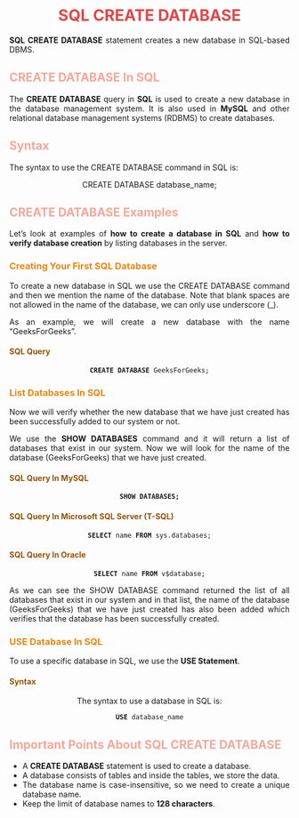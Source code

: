 # <span style='display: flex; justify-content: center; color: #E54646'><b>SQL CREATE DATABASE</b></span>

<div align='justify'>
    <p><b>SQL CREATE DATABASE</b> statement creates a new database in SQL-based DBMS.</p>
</div>

## <span style='color: #F5A89A'><b>CREATE DATABASE In SQL</b></span>

<div align='justify'>
    <p>The <b>CREATE DATABASE</b> query in <b>SQL</b> is used to create a new database in the database management system. It is also used in <b>MySQL</b> and other relational database management systems (RDBMS) to create databases.</p>
</div>

## <span style='color: #F5A89A'><b>Syntax</b></span>

<div align='justify'>
    <p>The syntax to use the CREATE DATABASE command in SQL is:</p>
    <p style='display: flex; justify-content: center'>CREATE DATABASE database_name;</p>
<div>

## <span style='color: #F5A89A'><b>CREATE DATABASE Examples</b></span>

<div align='justify'>
    <p>Let’s look at examples of <b>how to create a database in SQL</b> and <b>how to verify database creation</b> by listing databases in the server.</p>
</div>

### <span style='color: #EC870E'><b>Creating Your First SQL Database</b></span>

<div align='justify'>
    <p>To create a new database in SQL we use the CREATE DATABASE command and then we mention the name of the database. Note that blank spaces are not allowed in the name of the database, we can only use underscore (_).</p>
    <p>As an example, we will create a new database with the name “GeeksForGeeks”.</p>
</div>

#### <span style='color: #945305'><b>SQL Query</b></span>

<div align='center'>
    <pre><code><b><strong>CREATE DATABASE</strong></b> GeeksForGeeks;<br/></code></pre>
</div>

### <span style='color: #EC870E'><b>List Databases In SQL</b></span>

<div align='justify'>
    <p>Now we will verify whether the new database that we have just created has been successfully added to our system or not.</p>
    <p>We use the <b>SHOW DATABASES</b> command and it will return a list of databases that exist in our system. Now we will look for the name of the database (GeeksForGeeks) that we have just created.</p>
</div>

#### <span style='color: #945305'><b>SQL Query In MySQL</b></span>

<div align='center'>
    <pre><code><b><strong>SHOW DATABASES;</strong></b><br/></code></pre>
</div>

#### <span style='color: #945305'><b>SQL Query In Microsoft SQL Server (T-SQL)</b></span>

<div align='center'>
    <pre><code><b><strong>SELECT</strong></b> name <b><strong>FROM</strong></b> sys.databases;<br/></code></pre>
</div>

#### <span style='color: #945305'><b>SQL Query In Oracle</b></span>

<div align='center'>
    <pre><code><b><strong>SELECT</strong></b> name <b><strong>FROM</strong></b> v$database;<br/></code></pre>
</div>

<div align='justify'>
    <p>As we can see the SHOW DATABASE command returned the list of all databases that exist in our system and in that list, the name of the database (GeeksForGeeks) that we have just created has also been added which verifies that the database has been successfully created.</p>
</div>

### <span style='color: #EC870E'><b>USE Database In SQL</b></span>

<div align='justify'>
    <p>To use a specific database in SQL, we use the <b>USE Statement</b>.</p>
</div>

#### <span style='color: #945305'><b>Syntax</b></span>

<div align='center'>
    <p>The syntax to use a database in SQL is:</p>
</div>

<div align='center'>
    <pre><code><b><strong>USE</strong></b> database_name<br/></code></pre>
</div>

## <span style='color: #F5A89A'><b>Important Points About SQL CREATE DATABASE</b></span>

<div align='justify'>

+ A <b>CREATE DATABASE</b> statement is used to create a database.
+ A database consists of tables and inside the tables, we store the data.
+ The database name is case-insensitive, so we need to create a unique database name.
+ Keep the limit of database names to <b>128 characters</b>.

</div>
